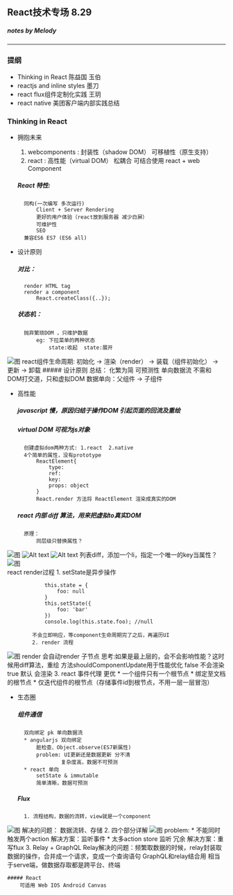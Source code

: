 ## React技术专场 8.29 
##### notes by Melody

---------------


### 提纲
* Thinking in React 陈益国 玉伯
* reactjs and inline styles 墨刀
* react flux组件定制化实践 王玥
* react native  美团客户端内部实践总结


###  Thinking in React

* 拥抱未来
    1. webcomponents : 封装性（shadow DOM） 可移植性（原生支持）
    2. react : 高性能（virtual DOM） 松耦合
    可结合使用 react + web Component

    #####  React 特性: 
        同构(一次编写 多次运行)
            Client + Server Rendering
            更好的用户体验（react放到服务器 减少白屏）
            可维护性
            SEO
        兼容ES6 ES7 (ES6 all)
    
* 设计原则
    ##### 对比：
        render HTML tag
        render a component
            React.createClass({..});

    ##### 状态机：
        抛弃繁琐DOM ，只维护数据
            eg: 下拉菜单的两种状态
                state:收起  state:展开
![图](images/react/IMG_5328.JPG)
        react组件生命周期:
            初始化 -> 渲染（render） -> 装载（组件初始化） -> 更新 -> 卸载
    ##### 设计原则 总结：
        化繁为简 可预测性 单向数据流
        不需和DOM打交道，只和虚拟DOM
        数据单向：父组件 -> 子组件
* 高性能
    ##### javascript 慢，原因归结于操作DOM 引起页面的回流及重绘 
    ##### virtual DOM 可视为js对象 
        创建虚拟dom两种方式: 1.react  2.native
        4个简单的属性，没有prototype 
            ReactElement{
                type:
                ref:
                key:
                props: object
            }
            React.render 方法将 ReactElement 渲染成真实的DOM

    ##### react 内部 diff 算法，用来把虚拟to真实DOM
        原理：
            同层级只替换属性？
![图](/images/react/IMG_5329.JPG) 
![Alt text](/images/react/IMG_5329.JPG)
![Alt text](images/react/IMG_5329.JPG)
            列表diff，添加一个li，指定一个唯一的key当属性？
![图](images/react/IMG_5331.JPG)                   
        react render过程
            1. setState是异步操作
````
            this.state = {
                foo: null
            }
            this.setState({
                foo: 'bar'
            })
            console.log(this.state.foo); //null
````
            
            不会立即响应，等component生命周期完了之后，再遍历UI 
            2. render 流程
![图](images/react/IMG_5332.JPG)
                render 会自动render 子节点
                思考:如果是最上层的，会不会影响性能？这时候用diff算法，重绘
                方法shouldComponentUpdate用于性能优化
                    false 不会渲染
                    true 默认 会渲染
            3. react 事件代理 更优
                * 一个组件只有一个根节点
                * 绑定至文档的根节点 
                * 仅迭代组件的根节点（存储事件id到根节点，不用一层一层冒泡）
                
* 生态圈

    ##### 组件通信

        双向绑定 pk 单向数据流
        * angularjs 双向绑定 
            脏检查、Object.observe(ES7新属性) 
            problem: UI更新还是数据更新 分不清
                    复杂度高，数据不可预测
        * react 单向
            setState & immutable
            简单清晰，数据可预测
            
    ##### Flux
    
        1. 流程结构，数据的流转，view就是一个component
![图](images/react/IMG_5333.JPG)
        解决的问题： 数据流转、存储
        2. 四个部分详解
![图](images/react/IMG_5334.JPG)
        problem:
            * 不能同时触发两个action 解决方案：监听事件
            * 太多action store 监听 冗余 解决方案：重写flux
        3. Relay + GraphQL
            Relay解决的问题：频繁取数据的时候，relay封装取数据的操作，合并成一个请求，变成一个查询语句
            GraphQL和relay结合用 相当于serve端，做数据存取都是跨平台、终端
            
    ##### React
        可适用 Web IOS Android Canvas
        
























